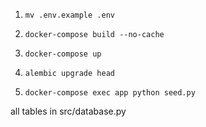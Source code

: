 1. `mv .env.example .env`

2. `docker-compose build --no-cache`

3. `docker-compose up`

4. `alembic upgrade head`

5. `docker-compose exec app python seed.py`


all tables in src/database.py